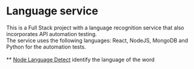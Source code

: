 # Language service

This is a Full Stack project with a language recognition service that also incorporates API automation testing.</br>
The service uses the following languages: React, NodeJS, MongoDB and Python for the automation tests. </br></br>
** [Node Language Detect](https://github.com/FGRibreau/node-language-detect) identify the language of the word
  
